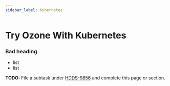 ```yaml
---
sidebar_label: Kubernetes
---
```


# Try Ozone With Kubernetes

### Bad heading

* list
* list

**TODO:** File a subtask under [HDDS-9856](https://issues.apache.org/jira/browse/HDDS-9856) and complete this page or section.
